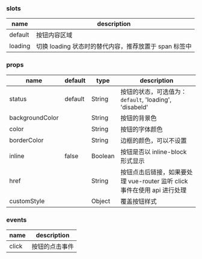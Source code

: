 ### slots
| name        | description |
| ----------- |-------------|
| default     | 按钮内容区域  |
| loading     | 切换 loading 状态时的替代内容，推荐放置于 span 标签中  |

### props
| name        | default     |   type      | description |
| ----------- |-------------|-------------|-------------|
| status      | default     |    String   |  按钮的状态，可选值为：`default`, 'loading', 'disabeld' |
| backgroundColor   |             |    String   |  按钮的背景色|
| color   |             |    String   |  按钮的字体颜色 |
| borderColor |             |    String   |  边框的颜色，可以不设置 |
| inline      |      false       |    Boolean   | 按钮是否以 inline-block 形式显示 |
| href      |             |    String   | 按钮点击后链接，如果要处理 vue-router 监听 click 事件在使用 api 进行处理  |
| customStyle      |             |    Object   | 覆盖按钮样式  |


### events
| name        | description |
| ----------- |-------------|
| click     |  按钮的点击事件 |
